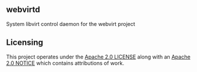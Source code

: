 webvirtd
--------

System libvirt control daemon for the webvirt project

Licensing
---------

This project operates under the [Apache 2.0 LICENSE](LICENSE) along with
an [Apache 2.0 NOTICE](NOTICE) which contains attributions of work.

